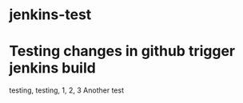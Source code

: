 # jenkins-test
# Testing changes in github trigger jenkins build
testing, testing, 1, 2, 3
Another test
